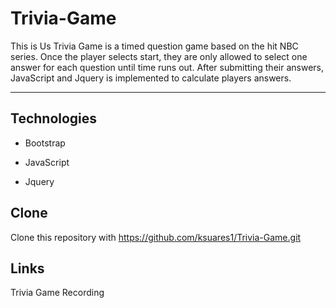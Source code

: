 # Trivia-Game

This is Us Trivia Game is a timed question game based on the hit NBC series. Once the player selects start, they are only allowed to select one answer for each question until time runs out. After submitting their answers, JavaScript and Jquery is implemented to calculate players answers. 

<hr>
</hr>

## Technologies
- Bootstrap
- JavaScript

- Jquery

## Clone
Clone this repository with https://github.com/ksuares1/Trivia-Game.git
        
## Links
Trivia Game Recording 
